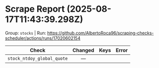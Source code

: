 # Scrape Report (2025-08-17T11:43:39.298Z)

Group: `stocks`  |  Run: https://github.com/AlbertoRoca96/scraping-checks-scheduler/actions/runs/17020602154

| Check | Changed | Keys | Error |
|---|:---:|:--|:--|
| `stock_ntdoy_global_quote` | — |  |  |
